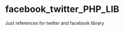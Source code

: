 facebook_twitter_PHP_LIB
========================

Just references for twitter and facebook library
